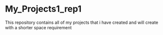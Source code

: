 # My_Projects1_rep1
This repository contains all of my projects that i have created and will create with a shorter space requirement
